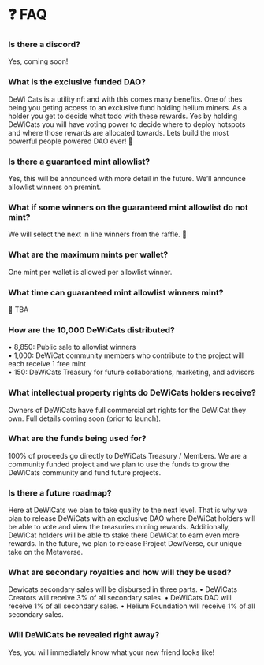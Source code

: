 # ❓ FAQ&#x20;

### Is there a discord?

Yes, coming soon!

### What is the exclusive funded DAO?

DeWi Cats is a utility nft and with this comes many benefits. One of thes being you geting access to an exclusive fund holding helium miners. As a holder you get to decide what todo with these rewards. Yes by holding DeWiCats you will have voting power to decide where to deploy hotspots and where those rewards are allocated towards. Lets build the most powerful people powered DAO ever! 🚀

### Is there a guaranteed mint allowlist?

Yes, this will be announced with more detail in the future. We’ll announce allowlist winners on premint.

### What if some winners on the guaranteed mint allowlist do not mint?

We will select the next in line winners from the raffle. 👀

### What are the maximum mints per wallet?

One mint per wallet is allowed per allowlist winner.

### What time can guaranteed mint allowlist winners mint?

🤷 TBA

### How are the 10,000 DeWiCats distributed?

• 8,850: Public sale to allowlist winners \
• 1,000: DeWiCat community members who contribute to the project will each receive 1 free mint \
• 150: DeWiCats Treasury for future collaborations, marketing, and advisors

### What intellectual property rights do DeWiCats holders receive?

Owners of DeWiCats have full commercial art rights for the DeWiCat they own. Full details coming soon (prior to launch).

### What are the funds being used for?

100% of proceeds go directly to DeWiCats Treasury / Members. We are a community funded project and we plan to use the funds to grow the DeWiCats community and fund future projects.

### Is there a future roadmap?

Here at DeWiCats we plan to take quality to the next level. That is why we plan to release DeWiCats with an exclusive DAO where DeWiCat holders will be able to vote and view the treasuries mining rewards. Additionally, DeWiCat holders will be able to stake there DeWiCat to earn even more rewards. In the future, we plan to release Project DewiVerse, our unique take on the Metaverse.

### What are secondary royalties and how will they be used?

Dewicats secondary sales will be disbursed in three parts. • DeWiCats Creators will receive 3% of all secondary sales. • DeWiCats DAO will receive 1% of all secondary sales. • Helium Foundation will receive 1% of all secondary sales.

### Will DeWiCats be revealed right away?

Yes, you will immediately know what your new friend looks like\![\
](https://twitter.com/DeWiCats)



